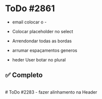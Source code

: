 # ToDo #2861
+ email colocar o -
+ Colocar placeholder no select
+ Arrendondar todas as bordas
+ arrumar espaçamentos generos

+ heder User botar no plural

## ✅ Completo

<br>
# ToDo #2283
- fazer alinhamento na Header